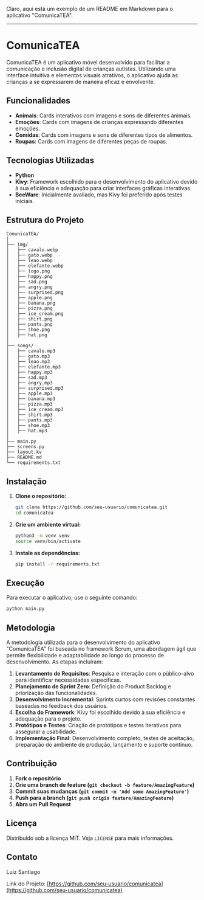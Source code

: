 Claro, aqui está um exemplo de um README em Markdown para o aplicativo "ComunicaTEA".

---

# ComunicaTEA

ComunicaTEA é um aplicativo móvel desenvolvido para facilitar a comunicação e inclusão digital de crianças autistas. Utilizando uma interface intuitiva e elementos visuais atrativos, o aplicativo ajuda as crianças a se expressarem de maneira eficaz e envolvente.

## Funcionalidades

- **Animais**: Cards interativos com imagens e sons de diferentes animais.
- **Emoções**: Cards com imagens de crianças expressando diferentes emoções.
- **Comidas**: Cards com imagens e sons de diferentes tipos de alimentos.
- **Roupas**: Cards com imagens de diferentes peças de roupas.

## Tecnologias Utilizadas

- **Python**
- **Kivy**: Framework escolhido para o desenvolvimento do aplicativo devido à sua eficiência e adequação para criar interfaces gráficas interativas.
- **BeeWare**: Inicialmente avaliado, mas Kivy foi preferido após testes iniciais.

## Estrutura do Projeto

```
ComunicaTEA/
│
├── img/
│   ├── cavalo.webp
│   ├── gato.webp
│   ├── leao.webp
│   ├── elefante.webp
│   ├── logo.png
│   ├── happy.png
│   ├── sad.png
│   ├── angry.png
│   ├── surprised.png
│   ├── apple.png
│   ├── banana.png
│   ├── pizza.png
│   ├── ice_cream.png
│   ├── shirt.png
│   ├── pants.png
│   ├── shoe.png
│   ├── hat.png
│
├── songs/
│   ├── cavalo.mp3
│   ├── gato.mp3
│   ├── leao.mp3
│   ├── elefante.mp3
│   ├── happy.mp3
│   ├── sad.mp3
│   ├── angry.mp3
│   ├── surprised.mp3
│   ├── apple.mp3
│   ├── banana.mp3
│   ├── pizza.mp3
│   ├── ice_cream.mp3
│   ├── shirt.mp3
│   ├── pants.mp3
│   ├── shoe.mp3
│   ├── hat.mp3
│
├── main.py
├── screens.py
├── layout.kv
├── README.md
└── requirements.txt
```

## Instalação

1. **Clone o repositório:**
   ```sh
   git clone https://github.com/seu-usuario/comunicatea.git
   cd comunicatea
   ```

2. **Crie um ambiente virtual:**
   ```sh
   python3 -m venv venv
   source venv/bin/activate
   ```

3. **Instale as dependências:**
   ```sh
   pip install -r requirements.txt
   ```

## Execução

Para executar o aplicativo, use o seguinte comando:
```sh
python main.py
```

## Metodologia

A metodologia utilizada para o desenvolvimento do aplicativo "ComunicaTEA" foi baseada no framework Scrum, uma abordagem ágil que permite flexibilidade e adaptabilidade ao longo do processo de desenvolvimento. As etapas incluíram:

1. **Levantamento de Requisitos**: Pesquisa e interação com o público-alvo para identificar necessidades específicas.
2. **Planejamento de Sprint Zero**: Definição do Product Backlog e priorização das funcionalidades.
3. **Desenvolvimento Incremental**: Sprints curtos com revisões constantes baseadas no feedback dos usuários.
4. **Escolha do Framework**: Kivy foi escolhido devido à sua eficiência e adequação para o projeto.
5. **Protótipos e Testes**: Criação de protótipos e testes iterativos para assegurar a usabilidade.
6. **Implementação Final**: Desenvolvimento completo, testes de aceitação, preparação do ambiente de produção, lançamento e suporte contínuo.

## Contribuição

1. **Fork o repositório**
2. **Crie uma branch de feature (`git checkout -b feature/AmazingFeature`)**
3. **Commit suas mudanças (`git commit -m 'Add some AmazingFeature'`)**
4. **Push para a branch (`git push origin feature/AmazingFeature`)**
5. **Abra um Pull Request**

## Licença

Distribuído sob a licença MIT. Veja `LICENSE` para mais informações.

## Contato

Luiz Santiago

Link do Projeto: [https://github.com/seu-usuario/comunicatea](https://github.com/seu-usuario/comunicatea)

